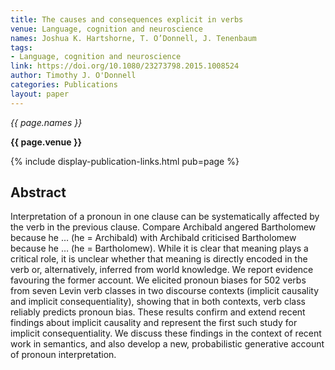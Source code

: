 ```yaml
---
title: The causes and consequences explicit in verbs
venue: Language, cognition and neuroscience
names: Joshua K. Hartshorne, T. O’Donnell, J. Tenenbaum
tags:
- Language, cognition and neuroscience
link: https://doi.org/10.1080/23273798.2015.1008524
author: Timothy J. O'Donnell
categories: Publications
layout: paper
---
```


*{{ page.names }}*

**{{ page.venue }}**

{% include display-publication-links.html pub=page %}

## Abstract

Interpretation of a pronoun in one clause can be systematically affected by the verb in the previous clause. Compare Archibald angered Bartholomew because he … (he = Archibald) with Archibald criticised Bartholomew because he … (he = Bartholomew). While it is clear that meaning plays a critical role, it is unclear whether that meaning is directly encoded in the verb or, alternatively, inferred from world knowledge. We report evidence favouring the former account. We elicited pronoun biases for 502 verbs from seven Levin verb classes in two discourse contexts (implicit causality and implicit consequentiality), showing that in both contexts, verb class reliably predicts pronoun bias. These results confirm and extend recent findings about implicit causality and represent the first such study for implicit consequentiality. We discuss these findings in the context of recent work in semantics, and also develop a new, probabilistic generative account of pronoun interpretation.